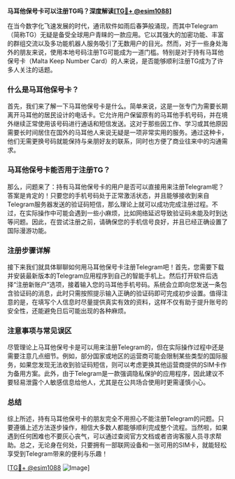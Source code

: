 **马耳他保号卡可以注册TG吗？深度解读[[TG💪+ @esim1088](https://t.me/s/esim1088)]**

在当今数字化飞速发展的时代，通讯软件如雨后春笋般涌现，而其中Telegram（简称TG）无疑是备受全球用户青睐的一款应用。它以其强大的加密功能、丰富的群组交流以及多功能机器人服务吸引了无数用户的目光。然而，对于一些身处海外的朋友来说，使用本地号码注册TG可能成为一道门槛。特别是对于持有马耳他保号卡（Malta Keep Number Card）的人来说，是否能够顺利注册TG成为了许多人关注的话题。

### 什么是马耳他保号卡？

首先，我们来了解一下马耳他保号卡是什么。简单来说，这是一张专门为需要长期离开马耳他的居民设计的电话卡。它允许用户保留原有的马耳他手机号码，并在境外继续正常使用该号码进行通话和短信发送。这对于那些因工作、学习或其他原因需要长时间居住在国外的马耳他人来说无疑是一项非常实用的服务。通过这种卡，他们无需更换号码就能保持与亲朋好友的联系，同时也方便了商业往来中的沟通需求。

### 马耳他保号卡能否用于注册TG？

那么，问题来了：持有马耳他保号卡的用户是否可以直接用来注册Telegram呢？答案是肯定的！只要您的手机号码处于正常激活状态，并且能够接收到来自Telegram服务器发送的验证码短信，那么理论上就可以成功完成注册过程。不过，在实际操作中可能会遇到一些小麻烦，比如网络延迟导致验证码未能及时到达等问题。因此，在尝试注册之前，请确保您的手机信号良好，并且已经正确设置了国际漫游功能。

### 注册步骤详解

接下来我们就具体聊聊如何用马耳他保号卡注册Telegram吧！首先，您需要下载并安装最新版本的Telegram应用程序到自己的智能手机上。然后打开软件后选择“注册新账户”选项，接着输入您的马耳他手机号码。系统会立即向您发送一条包含验证码的消息，此时只需按照提示输入正确的验证码即可完成初步设置。值得注意的是，在填写个人信息时尽量提供真实有效的资料，这样不仅有助于提升账号的安全性，还能避免日后可能出现的各种麻烦。

### 注意事项与常见误区

尽管理论上马耳他保号卡是可以用来注册Telegram的，但在实际操作过程中还是需要注意几点细节。例如，部分国家或地区的运营商可能会限制某些类型的国际服务，如果您发现无法收到验证码短信，则可以考虑更换其他运营商提供的SIM卡作为备用方案。此外，由于Telegram是一款强调隐私保护的应用程序，因此建议不要轻易泄露个人敏感信息给他人，尤其是在公共场合使用时更需谨慎小心。

### 总结

综上所述，持有马耳他保号卡的朋友完全不用担心不能注册Telegram的问题。只要遵循上述方法逐步操作，相信大多数人都能够顺利完成整个流程。当然啦，如果遇到任何困难也不要灰心丧气，可以通过查阅官方文档或者咨询客服人员寻求帮助。总之，无论身在何处，只要拥有一部联网设备和一张可用的SIM卡，就能轻松享受到Telegram带来的便利与乐趣！

[[TG💪+ @esim1088](https://t.me/s/esim1088) ![Image](https://i.postimg.cc/4NQfJmqS/Snipaste-2025-05-13-00-14-12.png)]